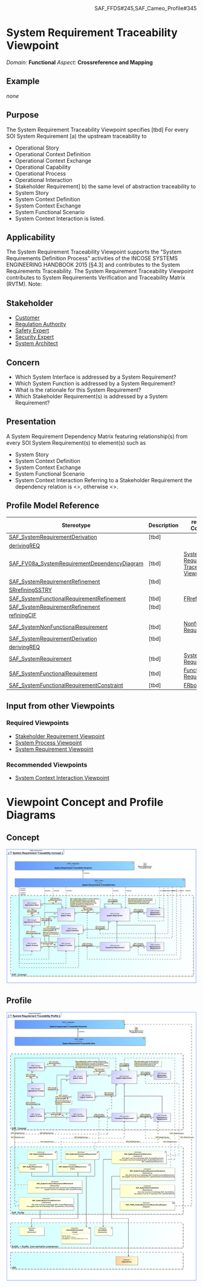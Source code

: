 <div align="right">SAF_FFDS#245,SAF_Cameo_Profile#345</div>

# System Requirement Traceability Viewpoint
*Domain:* **Functional** *Aspect:* **Crossreference and Mapping**
## Example
*none*
## Purpose
The System Requirement Traceability Viewpoint specifies [tbd]
For every SOI System Requirement 
[a) the upstream traceability to
* Operational Story
* Operational Context Definition
* Operational Context Exchange
* Operational Capability
* Operational Process
* Operational Interaction
* Stakeholder Requirement]
b) the same level of abstraction traceability to
* System Story
* System Context Definition
* System Context Exchange
* System Functional Scenario
* System Context Interaction
is listed.
## Applicability
The System Requirement Traceability Viewpoint supports the "System Requirements Definition Process" activities of the INCOSE SYSTEMS ENGINEERING HANDBOOK 2015 [§4.3] and contributes to the System Requirements Traceability. The System Requirement Traceability Viewpoint contributes to System Requirements Verification and Traceability Matrix (RVTM).
Note:
## Stakeholder
* [Customer](../stakeholders.md#Customer)
* [Regulation Authority](../stakeholders.md#Regulation-Authority)
* [Safety Expert](../stakeholders.md#Safety-Expert)
* [Security Expert](../stakeholders.md#Security-Expert)
* [System Architect](../stakeholders.md#System-Architect)
## Concern
* Which System Interface is addressed by a System Requirement?
* Which System Function is addressed by a System Requirement?
* What is the rationale for this System Requirement?
* Which Stakeholder Requirement(s) is addressed by a System Requirement?
## Presentation
A System Requirement Dependency Matrix featuring relationship(s) from every SOI System Requirement(s) to element(s) such as
* System Story
* System Context Definition
* System Context Exchange
* System Functional Scenario
* System Context Interaction
Referring to a Stakeholder Requirement the dependency relation is <<derive>>, otherwise <<refine>>.

## Profile Model Reference
|Stereotype | Description|realized Concept
|---|---|---|
|[SAF_SystemRequirementDerivation](../stereotypes.md#SAF_SystemRequirementDerivation)|[tbd]
|[derivingREQ](../concepts.md#derivingREQ)|
|[SAF_FV08a_SystemRequirementDependencyDiagram](../stereotypes.md#SAF_FV08a_SystemRequirementDependencyDiagram)|[tbd]|[System Requirement Traceability Viewpoint](../concepts.md#System-Requirement-Traceability-Viewpoint)|
|[SAF_SystemRequirementRefinement](../stereotypes.md#SAF_SystemRequirementRefinement)|[tbd]
|[SRrefiningSSTRY](../concepts.md#SRrefiningSSTRY)|
|[SAF_SystemFunctionalRequirementRefinement](../stereotypes.md#SAF_SystemFunctionalRequirementRefinement)|[tbd]|[FRrefiningSFC](../concepts.md#FRrefiningSFC)|
|[SAF_SystemRequirementRefinement](../stereotypes.md#SAF_SystemRequirementRefinement)|[tbd]
|[refiningCIF](../concepts.md#refiningCIF)|
|[SAF_SystemNonFunctionalRequirement](../stereotypes.md#SAF_SystemNonFunctionalRequirement)|[tbd]|[Nonfunctional Requirement](../concepts.md#Nonfunctional-Requirement)|
|[SAF_SystemRequirementDerivation](../stereotypes.md#SAF_SystemRequirementDerivation)|[tbd]
|[derivingREQ](../concepts.md#derivingREQ)|
|[SAF_SystemRequirement](../stereotypes.md#SAF_SystemRequirement)|[tbd]|[System Requirement](../concepts.md#System-Requirement)|
|[SAF_SystemFunctionalRequirement](../stereotypes.md#SAF_SystemFunctionalRequirement)|[tbd]|[Functional Requirement](../concepts.md#Functional-Requirement)|
|[SAF_SystemFunctionalRequirementConstraint](../stereotypes.md#SAF_SystemFunctionalRequirementConstraint)|[tbd]|[FRboundedBY](../concepts.md#FRboundedBY)|
## Input from other Viewpoints
### Required Viewpoints
* [Stakeholder Requirement Viewpoint](Stakeholder-Requirement-Viewpoint.md)
* [System Process Viewpoint](System-Process-Viewpoint.md)
* [System Requirement Viewpoint](System-Requirement-Viewpoint.md)
### Recommended Viewpoints
* [System Context Interaction Viewpoint](System-Context-Interaction-Viewpoint.md)
# Viewpoint Concept and Profile Diagrams
## Concept
![System Requirement Traceability Concept](System-Requirement-Traceability-Concept.svg)
## Profile
![System Requirement Traceability Profile](System-Requirement-Traceability-Profile.svg)
